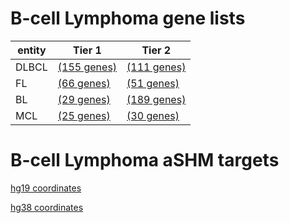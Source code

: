 # B-cell Lymphoma gene lists
| entity | Tier 1 | Tier 2 |
| ----- | ----- | ----- |
| DLBCL | [(155 genes)](tier1_dlbcl.md) |[(111 genes)](tier2_dlbcl.md) |
| FL | [(66 genes)](tier1_fl.md) |[(51 genes)](tier2_fl.md) |
| BL | [(29 genes)](tier1_bl.md) |[(189 genes)](tier2_bl.md) |
| MCL | [(25 genes)](tier1_mcl.md) |[(30 genes)](tier2_mcl.md) |


# B-cell Lymphoma aSHM targets
[hg19 coordinates](ashm_hg19.md)

[hg38 coordinates](ashm_hg38.md)
